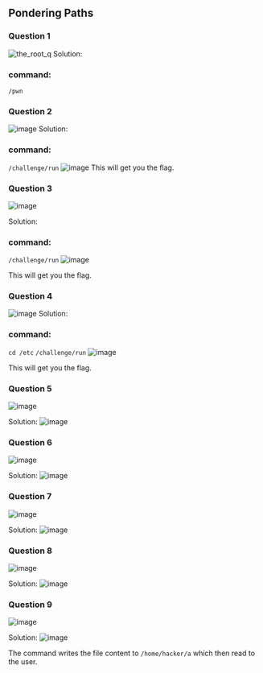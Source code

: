 ## Pondering Paths
### Question 1
![the_root_q](https://github.com/user-attachments/assets/66025415-d2de-44fd-8830-2a489a57490e)
Solution:
### command:
`/pwn`

### Question 2
![image](https://github.com/user-attachments/assets/5e7e6068-d354-4df9-99c1-3116b97e342f)
Solution:
### command:
`/challenge/run`
![image](https://github.com/user-attachments/assets/d64a7186-1d64-4777-a2d2-a97cfb7740ff)
This will get you the flag.

### Question 3
![image](https://github.com/user-attachments/assets/3687fe5a-113b-4dd5-9bfa-04e3e786d457)

Solution:
### command:
`/challenge/run`
![image](https://github.com/user-attachments/assets/3c61c7e2-0938-4d92-bc70-328e9420c3e1)

This will get you the flag.


### Question 4
![image](https://github.com/user-attachments/assets/af464780-082f-4d89-8ba8-2bc265620985)
Solution:
### command:
`cd /etc`
`/challenge/run`
![image](https://github.com/user-attachments/assets/92bc825c-14a0-4fa4-ac5f-283616e24794)

This will get you the flag.
### Question 5
![image](https://github.com/user-attachments/assets/63fee53c-7a57-4cf5-8836-d080bbf87faa)

Solution:
![image](https://github.com/user-attachments/assets/629e4bed-1665-454e-9adb-254d60b398b0)

### Question 6
![image](https://github.com/user-attachments/assets/b0be1ecd-fd59-428d-8cec-4746ee01bd22)

Solution:
![image](https://github.com/user-attachments/assets/bd1a96f3-cbc5-48be-a535-20fd92aabf3f)

### Question 7
![image](https://github.com/user-attachments/assets/e587b622-14a1-4194-b0b4-5d4854b3ccc4)

Solution:
![image](https://github.com/user-attachments/assets/c51b44f1-698a-4e40-b0c5-aa3f0f40e891)

### Question 8
![image](https://github.com/user-attachments/assets/03daaa73-6b1e-4498-aea8-568e8c3a6521)

Solution:
![image](https://github.com/user-attachments/assets/289ef224-3789-4914-974a-4b136325dec4)

### Question 9
![image](https://github.com/user-attachments/assets/02536f44-75c4-49d6-bd3e-aaf925a559f9)

Solution:
![image](https://github.com/user-attachments/assets/2b44e859-9bb4-48a9-9918-efa0c94f6396)

The command writes the file content to `/home/hacker/a` which then read to the user.


